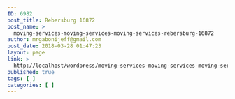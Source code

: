 ```yaml
---
ID: 6982
post_title: Rebersburg 16872
post_name: >
  moving-services-moving-services-moving-services-rebersburg-16872
author: mrgabonijeff@gmail.com
post_date: 2018-03-28 01:47:23
layout: page
link: >
  http://localhost/wordpress/moving-services-moving-services-moving-services-rebersburg-16872/
published: true
tags: [ ]
categories: [ ]
---
```

